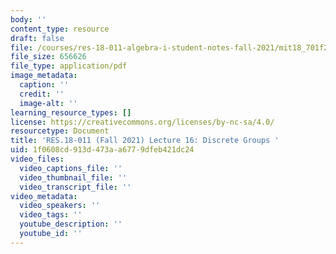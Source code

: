 ```yaml
---
body: ''
content_type: resource
draft: false
file: /courses/res-18-011-algebra-i-student-notes-fall-2021/mit18_701f21_lect16.pdf
file_size: 656626
file_type: application/pdf
image_metadata:
  caption: ''
  credit: ''
  image-alt: ''
learning_resource_types: []
license: https://creativecommons.org/licenses/by-nc-sa/4.0/
resourcetype: Document
title: 'RES.18-011 (Fall 2021) Lecture 16: Discrete Groups '
uid: 1f0608cd-913d-473a-a677-9dfeb421dc24
video_files:
  video_captions_file: ''
  video_thumbnail_file: ''
  video_transcript_file: ''
video_metadata:
  video_speakers: ''
  video_tags: ''
  youtube_description: ''
  youtube_id: ''
---
```

